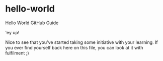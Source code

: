 # hello-world
Hello World GitHub Guide

'ey up!

Nice to see that you've started taking some initiative with your learning.
If you ever find yourself back here on this file, you can look at it with fulfilment ;)
